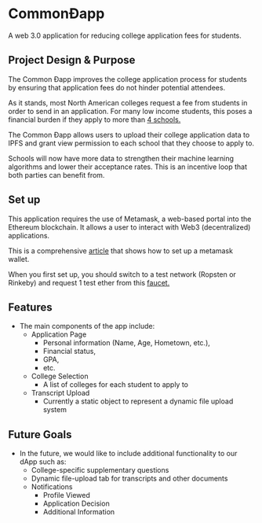 # **CommonÐapp**
A web 3.0 application for reducing college application fees for students.

## **Project Design & Purpose** 

The Common Ðapp improves the college application process for students by ensuring that application fees do not hinder potential attendees.

As it stands, most North American colleges request a fee from students in order to send in an application. For many low income students, this poses a financial burden if they apply to more than [4 schools.](https://bigfuture.collegeboard.org/get-in/applying-101/college-application-fee-waivers)

The Common Ðapp allows users to upload their college application data to IPFS and grant view permission to each school that they choose to apply to.

Schools will now have more data to strengthen their machine learning algorithms and lower their acceptance rates. This is an incentive loop that both parties can benefit from. 

## **Set up**
This application requires the use of Metamask, a web-based portal into the Ethereum blockchain. It allows a user to interact with Web3 (decentralized) applications. 

This is a comprehensive [article](https://medium.com/@mail.bahurudeen/setup-a-metamask-ethereum-wallet-and-use-it-to-send-and-receive-ether-4f3b99360e4f) that shows how to set up a metamask wallet.

When you first set up, you should switch to a test network (Ropsten or Rinkeby) and request 1 test ether from this [faucet.](https://faucet.metamask.io/)

## **Features**
* The main components of the app include:
    * Application Page
        * Personal information (Name, Age, Hometown, etc.),
        * Financial status,
        * GPA,
        * etc.
    * College Selection
        * A list of colleges for each student to apply to
    * Transcript Upload 
        * Currently a static object to represent a dynamic file upload system

## **Future Goals**
* In the future, we would like to include additional functionality to our dApp such as:     
    * College-specific supplementary questions
    * Dynamic file-upload tab for transcripts and other documents
    * Notifications
        * Profile Viewed
        * Application Decision
        * Additional Information         
